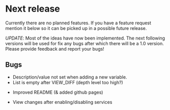 # Next release

Currently there are no planned features. If you have a feature request mention
it below so it can be picked up in a possible future release.

*UPDATE*:
Most of the ideas have now been implemented. The next following
versions will be used for fix any bugs after which there will be a 1.0 version.
Please provide feedback and report your bugs!

## Bugs
- Description/value not set when adding a new variable.
- List is empty after VIEW_DIFF (depth level too high?)
+ Improved README (& added github pages)
- View changes after enabling/disabling services
